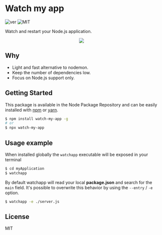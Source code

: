 # Watch my app

![ver](https://img.shields.io/badge/dynamic/json.svg?url=https://raw.githubusercontent.com/fraxken/watchapp/master/package.json&query=$.version&label=Version)
![MIT](https://img.shields.io/github/license/mashape/apistatus.svg)

Watch and restart your Node.js application.

<p align="center">
    <img src="https://hostpic.xyz/files/15669741112002204892.png">
</p>

## Why

- Light and fast alternative to nodemon.
- Keep the number of dependencies low.
- Focus on Node.js support only.

## Getting Started
This package is available in the Node Package Repository and can be easily installed with [npm](https://docs.npmjs.com/getting-started/what-is-npm) or [yarn](https://yarnpkg.com).

```bash
$ npm install watch-my-app -g
# or
$ npx watch-my-app
```

## Usage example
When installed globally the `watchapp` executable will be exposed in your terminal

```bash
$ cd myApplication
$ watchapp
```

By default watchapp will read your local **package.json** and search for the `main` field. It's possible to overwrite this behavior by using the `--entry` / `-e` option.

```bash
$ watchapp -e ./server.js
```

## License
MIT

